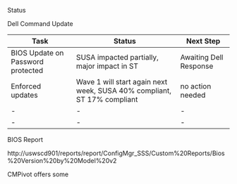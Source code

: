 

Status

Dell Command Update

| Task | Status | Next Step |
|-|-|-|
|BIOS Update on Password protected| SUSA impacted partially, major impact in ST | Awaiting Dell Response|
| Enforced updates | Wave 1 will start again next week, SUSA 40% compliant, ST 17% compliant | no action needed |
|-|-|-|
|-|-|-|


BIOS Report 

http://uswscd901/reports/report/ConfigMgr_SSS/Custom%20Reports/Bios%20Version%20by%20Model%20v2

CMPivot offers some 
